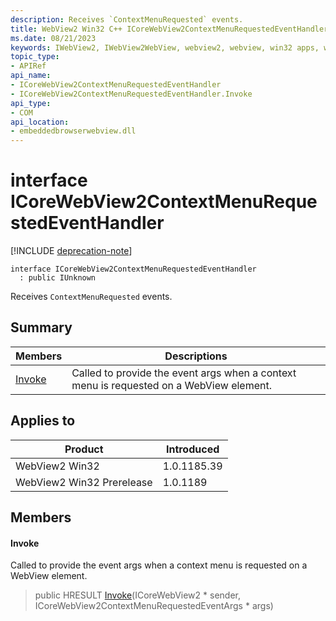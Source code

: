 ```yaml
---
description: Receives `ContextMenuRequested` events.
title: WebView2 Win32 C++ ICoreWebView2ContextMenuRequestedEventHandler
ms.date: 08/21/2023
keywords: IWebView2, IWebView2WebView, webview2, webview, win32 apps, win32, edge, ICoreWebView2, ICoreWebView2Controller, browser control, edge html, ICoreWebView2ContextMenuRequestedEventHandler
topic_type: 
- APIRef
api_name:
- ICoreWebView2ContextMenuRequestedEventHandler
- ICoreWebView2ContextMenuRequestedEventHandler.Invoke
api_type:
- COM
api_location:
- embeddedbrowserwebview.dll
---
```


# interface ICoreWebView2ContextMenuRequestedEventHandler

[!INCLUDE [deprecation-note](../includes/deprecation-note.md)]

```
interface ICoreWebView2ContextMenuRequestedEventHandler
  : public IUnknown
```

Receives `ContextMenuRequested` events.

## Summary

 Members                        | Descriptions
--------------------------------|---------------------------------------------
[Invoke](#invoke) | Called to provide the event args when a context menu is requested on a WebView element.

## Applies to

Product                         | Introduced
--------------------------------|---------------------------------------------
WebView2 Win32            |    1.0.1185.39
WebView2 Win32 Prerelease |    1.0.1189

## Members

#### Invoke

Called to provide the event args when a context menu is requested on a WebView element.

> public HRESULT [Invoke](#invoke)(ICoreWebView2 * sender, ICoreWebView2ContextMenuRequestedEventArgs * args)

